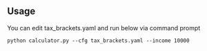 ## Usage

You can edit tax_brackets.yaml and run below via command prompt

```python calculator.py --cfg tax_brackets.yaml --income 10000```